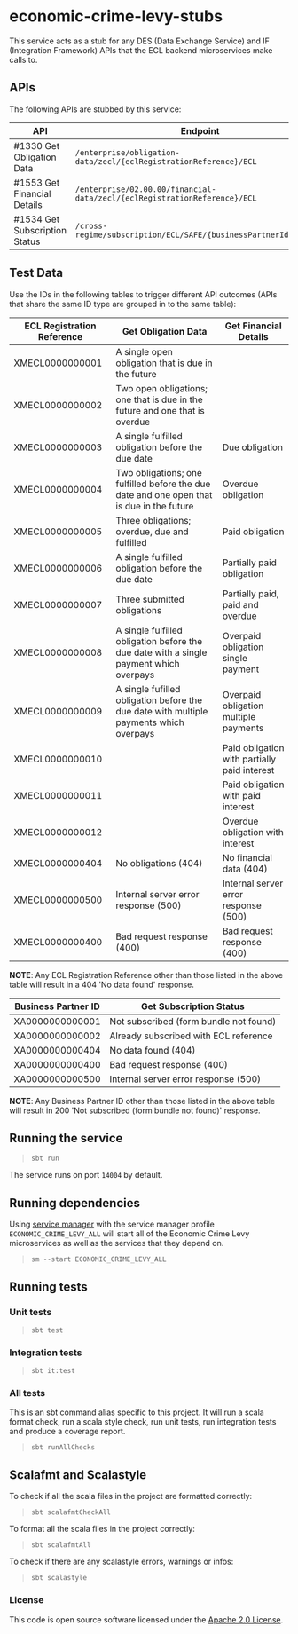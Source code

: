 # economic-crime-levy-stubs

This service acts as a stub for any DES (Data Exchange Service) and IF (Integration Framework) APIs that the ECL backend
microservices make calls to.

## APIs

The following APIs are stubbed by this service:

| API                           | Endpoint                                                                  | Method |
|-------------------------------|---------------------------------------------------------------------------|--------|
| #1330 Get Obligation Data     | `/enterprise/obligation-data/zecl/{eclRegistrationReference}/ECL`         | GET    |
| #1553 Get Financial Details   | `/enterprise/02.00.00/financial-data/zecl/{eclRegistrationReference}/ECL` | GET    |
| #1534 Get Subscription Status | `/cross-regime/subscription/ECL/SAFE/{businessPartnerId}/status`          | GET    |

## Test Data

Use the IDs in the following tables to trigger different API outcomes (APIs that share the same ID type are grouped in
to the same table):

| ECL Registration Reference | Get Obligation Data                                                                       | Get Financial Details                        |
|----------------------------|-------------------------------------------------------------------------------------------|----------------------------------------------|
| XMECL0000000001            | A single open obligation that is due in the future                                        |                                              |
| XMECL0000000002            | Two open obligations; one that is due in the future and one that is overdue               |                                              |
| XMECL0000000003            | A single fulfilled obligation before the due date                                         | Due obligation                               |
| XMECL0000000004            | Two obligations; one fulfilled before the due date and one open that is due in the future | Overdue obligation                           |
| XMECL0000000005            | Three obligations; overdue, due and fulfilled                                             | Paid obligation                              |
| XMECL0000000006            | A single fulfilled obligation before the due date                                         | Partially paid obligation                    |
| XMECL0000000007            | Three submitted obligations                                                               | Partially paid, paid and overdue             |
| XMECL0000000008            | A single fulfilled obligation before the due date with a single payment which overpays    | Overpaid obligation single payment           |
| XMECL0000000009            | A single fufilled obligation before the due date with multiple payments which overpays    | Overpaid obligation multiple payments        |
| XMECL0000000010            |                                                                                           | Paid obligation with partially paid interest |
| XMECL0000000011            |                                                                                           | Paid obligation with  paid interest          |
| XMECL0000000012            |                                                                                           | Overdue obligation with interest             |
| XMECL0000000404            | No obligations (404)                                                                      | No financial data (404)                      |
| XMECL0000000500            | Internal server error response (500)                                                      | Internal server error response (500)         |
| XMECL0000000400            | Bad request response (400)                                                                | Bad request response (400)                   |

**NOTE**: Any ECL Registration Reference other than those listed in the above table will result in a 404 'No data found'
response.

| Business Partner ID | Get Subscription Status                |
|---------------------|----------------------------------------|
| XA0000000000001     | Not subscribed (form bundle not found) |
| XA0000000000002     | Already subscribed with ECL reference  |
| XA0000000000404     | No data found (404)                    |
| XA0000000000400     | Bad request response (400)             |
| XA0000000000500     | Internal server error response (500)   |

**NOTE**: Any Business Partner ID other than those listed in the above table will result in 200 'Not subscribed (form
bundle not found)' response.

## Running the service

> `sbt run`

The service runs on port `14004` by default.

## Running dependencies

Using [service manager](https://github.com/hmrc/service-manager)
with the service manager profile `ECONOMIC_CRIME_LEVY_ALL` will start
all of the Economic Crime Levy microservices as well as the services
that they depend on.

> `sm --start ECONOMIC_CRIME_LEVY_ALL`

## Running tests

### Unit tests

> `sbt test`

### Integration tests

> `sbt it:test`

### All tests

This is an sbt command alias specific to this project. It will run a scala format
check, run a scala style check, run unit tests, run integration tests and produce a coverage report.
> `sbt runAllChecks`

## Scalafmt and Scalastyle

To check if all the scala files in the project are formatted correctly:
> `sbt scalafmtCheckAll`

To format all the scala files in the project correctly:
> `sbt scalafmtAll`

To check if there are any scalastyle errors, warnings or infos:
> `sbt scalastyle`

### License

This code is open source software licensed under
the [Apache 2.0 License]("http://www.apache.org/licenses/LICENSE-2.0.html").
